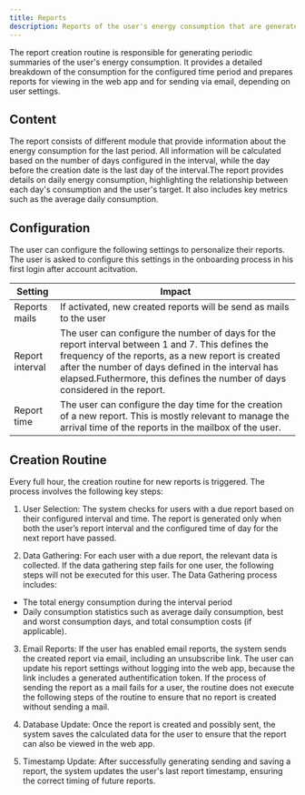 ```yaml
---
title: Reports
description: Reports of the user's energy consumption that are generated periodically.
---
```


The report creation routine is responsible for generating periodic summaries of the user's energy consumption. It provides a detailed breakdown of the consumption for the configured time period and prepares reports for viewing in the web app and for sending via email, depending on user settings.

## Content

The report consists of different module that provide information about the energy consumption for the last period.
All information will be calculated based on the number of days configured in the interval, while the day before the creation date is the last day of the interval.The report provides details on daily energy consumption, highlighting the relationship between each day's consumption and the user's target. It also includes key metrics such as the average daily consumption.

## Configuration

The user can configure the following settings to personalize their reports.
The user is asked to configure this settings in the onboarding process in his first login after account acitvation.

| Setting | Impact                                                            |
--------------- | ------------------------------------------------------------------------ |
| Reports mails | If activated, new created reports will be send as mails to the user |
|Report interval | The user can configure the number of days for the report interval between 1 and 7.  This defines the frequency of the reports, as a new report is created after the number of days defined in the interval has elapsed.Futhermore, this defines the number of days considered in the report.| 
Report time         | The user can configure the day time for the creation of a new report. This is mostly relevant to manage the arrival time of the reports in the mailbox of the user. |

## Creation Routine

Every full hour, the creation routine for new reports is triggered.
The process involves the following key steps:

1. User Selection: The system checks for users with a due report based on their configured interval and time. The report is generated only when both the user’s report interval and the configured time of day for the next report have passed.

2. Data Gathering: For each user with a due report, the relevant data is collected. If the data gathering step fails for one user, the following steps will not be executed for this user. The Data Gathering process includes:
- The total energy consumption during the interval period
- Daily consumption statistics such as average daily consumption, best and worst consumption days, and total consumption costs (if applicable).

3. Email Reports: If the user has enabled email reports, the system sends the created report via email, including an unsubscribe link. The user can update his report settings without logging into the web app, because the link includes a generated authentification token. If the process of sending the report as a mail fails for a user, the routine does not execute the following steps of the routine to ensure that no report is created without sending a mail. 

4. Database Update: Once the report is created and possibly sent, the system saves the calculated data for the user to ensure that the report can also be viewed in the web app. 

5. Timestamp Update: After successfully generating sending and saving a report, the system updates the user's last report timestamp, ensuring the correct timing of future reports.